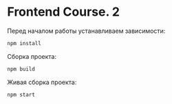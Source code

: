 # Frontend Course. 2

Перед началом работы устанавливаем зависимости:
```bash
npm install
```

Сборка проекта:
```bash
npm build
```

Живая сборка проекта:
```bash
npm start
```
